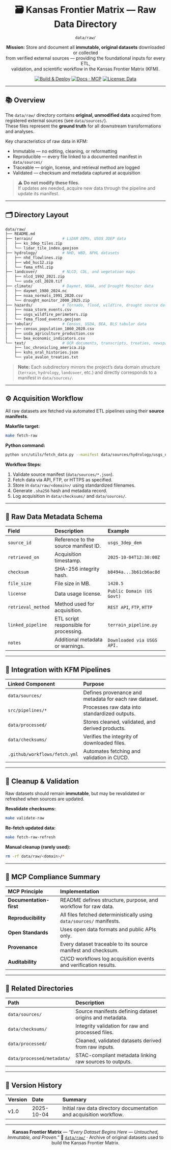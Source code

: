 <div align="center">

# 🗃️ Kansas Frontier Matrix — Raw Data Directory  
`data/raw/`

**Mission:** Store and document all **immutable, original datasets** downloaded or collected  
from verified external sources — providing the foundational inputs for every ETL,  
validation, and scientific workflow in the Kansas Frontier Matrix (KFM).

[![Build & Deploy](https://github.com/bartytime4life/Kansas-Frontier-Matrix/actions/workflows/site.yml/badge.svg)](../../.github/workflows/site.yml)
[![Docs · MCP](https://img.shields.io/badge/Docs-MCP-blue)](../../docs/)
[![License: Data](https://img.shields.io/badge/License-CC--BY%204.0-green)](../../LICENSE)

</div>

---

## 📚 Overview

The `data/raw/` directory contains **original, unmodified data** acquired from  
registered external sources (see `data/sources/`).  
These files represent the **ground truth** for all downstream transformations and analyses.

Key characteristics of raw data in KFM:
- Immutable — no editing, cleaning, or reformatting  
- Reproducible — every file linked to a documented manifest in `data/sources/`  
- Traceable — origin, license, and retrieval method are logged  
- Validated — checksum and metadata captured at acquisition  

> ⚠️ **Do not modify these files.**  
> If updates are needed, acquire new data through the pipeline and update its manifest.

---

## 🗂️ Directory Layout

```bash
data/raw/
├── README.md
├── terrain/             # LiDAR DEMs, USGS 3DEP data
│   ├── ks_3dep_tiles.zip
│   └── lidar_tile_index.geojson
├── hydrology/           # NHD, WBD, NFHL datasets
│   ├── nhd_flowlines.zip
│   ├── wbd_huc12.zip
│   └── fema_nfhl.zip
├── landcover/           # NLCD, CDL, and vegetation maps
│   ├── nlcd_1992_2021.zip
│   └── usda_cdl_2020.tif
├── climate/             # Daymet, NOAA, and Drought Monitor data
│   ├── daymet_1980_2024.nc
│   ├── noaa_normals_1991_2020.csv
│   └── drought_monitor_2000_2025.zip
├── hazards/             # Tornado, flood, wildfire, drought source data
│   ├── noaa_storm_events.csv
│   ├── usgs_wildfire_perimeters.zip
│   └── fema_flood_events.geojson
├── tabular/             # Census, USDA, BEA, BLS tabular data
│   ├── census_population_1860_2020.csv
│   ├── usda_agriculture_production.csv
│   └── bea_economic_indicators.csv
└── text/                # OCR documents, transcripts, treaties, newspapers
    ├── loc_chronicling_america.zip
    ├── kshs_oral_histories.json
    └── yale_avalon_treaties.txt
````

> **Note:**
> Each subdirectory mirrors the project’s data domain structure (`terrain`, `hydrology`, `landcover`, etc.)
> and directly corresponds to a manifest in `data/sources/`.

---

## ⚙️ Acquisition Workflow

All raw datasets are fetched via automated ETL pipelines using their **source manifests**.

**Makefile target:**

```bash
make fetch-raw
```

**Python command:**

```bash
python src/utils/fetch_data.py --manifest data/sources/hydrology/usgs_nhd_flowlines.json
```

**Workflow Steps:**

1. Validate source manifest (`data/sources/*.json`).
2. Fetch data via API, FTP, or HTTPS as specified.
3. Store in `data/raw/<domain>/` using standardized filenames.
4. Generate `.sha256` hash and metadata record.
5. Log acquisition in `data/checksums/` and `data/sources/`.

---

## 🧾 Raw Data Metadata Schema

| Field              | Description                            | Example                    |
| :----------------- | :------------------------------------- | :------------------------- |
| `source_id`        | Reference to the source manifest ID.   | `usgs_3dep_dem`            |
| `retrieved_on`     | Acquisition timestamp.                 | `2025-10-04T12:30:00Z`     |
| `checksum`         | SHA-256 integrity hash.                | `b8494a...3b61cb6ac8d`     |
| `file_size`        | File size in MB.                       | `1420.5`                   |
| `license`          | Data usage license.                    | `Public Domain (US Govt)`  |
| `retrieval_method` | Method used for acquisition.           | `REST API`, `FTP`, `HTTP`  |
| `linked_pipeline`  | ETL script responsible for processing. | `terrain_pipeline.py`      |
| `notes`            | Additional metadata or warnings.       | `Downloaded via USGS API.` |

---

## 🧩 Integration with KFM Pipelines

| Linked Component              | Purpose                                               |
| :---------------------------- | :---------------------------------------------------- |
| `data/sources/`               | Defines provenance and metadata for each raw dataset. |
| `src/pipelines/*`             | Processes raw data into standardized outputs.         |
| `data/processed/`             | Stores cleaned, validated, and derived products.      |
| `data/checksums/`             | Verifies the integrity of downloaded files.           |
| `.github/workflows/fetch.yml` | Automates fetching and validation in CI/CD.           |

---

## 🧹 Cleanup & Validation

Raw datasets should remain **immutable**, but may be revalidated or refreshed when sources are updated.

**Revalidate checksums:**

```bash
make validate-raw
```

**Re-fetch updated data:**

```bash
make fetch-raw-refresh
```

**Manual cleanup (rarely used):**

```bash
rm -rf data/raw/<domain>/*
```

---

## 🧠 MCP Compliance Summary

| MCP Principle           | Implementation                                                       |
| :---------------------- | :------------------------------------------------------------------- |
| **Documentation-first** | README defines structure, purpose, and workflow for raw data.        |
| **Reproducibility**     | All files fetched deterministically using `data/sources/` manifests. |
| **Open Standards**      | Uses open data formats and public APIs only.                         |
| **Provenance**          | Every dataset traceable to its source manifest and checksum.         |
| **Auditability**        | CI/CD workflows log acquisition events and verification results.     |

---

## 📎 Related Directories

| Path                       | Description                                             |
| :------------------------- | :------------------------------------------------------ |
| `data/sources/`            | Source manifests defining dataset origins and metadata. |
| `data/checksums/`          | Integrity validation for raw and processed files.       |
| `data/processed/`          | Cleaned, validated datasets derived from raw inputs.    |
| `data/processed/metadata/` | STAC-compliant metadata linking raw sources to outputs. |

---

## 📅 Version History

| Version | Date       | Summary                                                            |
| :------ | :--------- | :----------------------------------------------------------------- |
| v1.0    | 2025-10-04 | Initial raw data directory documentation and acquisition workflow. |

---

<div align="center">

**Kansas Frontier Matrix** — *“Every Dataset Begins Here — Untouched, Immutable, and Proven.”*
📍 [`data/raw/`](.) · Archive of original datasets used to build the Kansas Frontier Matrix.

</div>
